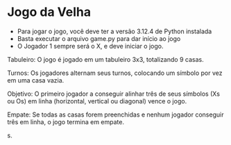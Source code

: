 # Jogo da Velha 
- Para jogar o jogo, você deve ter a versão 3.12.4 de Python instalada
- Basta executar o arquivo game.py para dar início ao jogo
- O Jogador 1 sempre será o X, e deve iniciar o jogo.

Tabuleiro: O jogo é jogado em um tabuleiro 3x3, totalizando 9 casas.

Turnos: Os jogadores alternam seus turnos, colocando um símbolo por vez em uma casa vazia.

Objetivo: O primeiro jogador a conseguir alinhar três de seus símbolos (Xs ou Os) em linha (horizontal, vertical ou diagonal) vence o jogo.

Empate: Se todas as casas forem preenchidas e nenhum jogador conseguir três em linha, o jogo termina em empate.

s.

